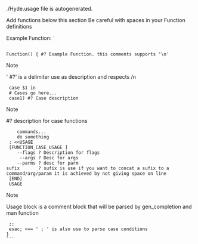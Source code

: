
./Hyde.usage file is autogenerated.

 Add functions below this section
Be careful with spaces in your Function definitions

Example Function:
`
```

Function() { #? Example Function. this comments supports '\n'
 ```

> [!Note]
> ' #?' is a delimiter use as description and respects /n 


```
 case $1 in
 # Cases go here...
 case1) #? Case description
```
>[!Note]
> #? description for case functions

```
    commands...
    do something
 : <<USAGE
 [FUNCTION_CASE_USAGE ]
	--flags ? Description for flags
	 --args ? Desc for args
	--parms ? desc for parm
sufix       ? sufix is use if you want to concat a sufix to a command/arg/param it is achieved by not giving space on line
 [END]
 USAGE
 ```
 
 > [!Note]
 >  Usage block is a comment block that will be parsed by gen_completion and man function

````
 ;;
 esac; <== ' ; ' is also use to parse case conditions
}
```
